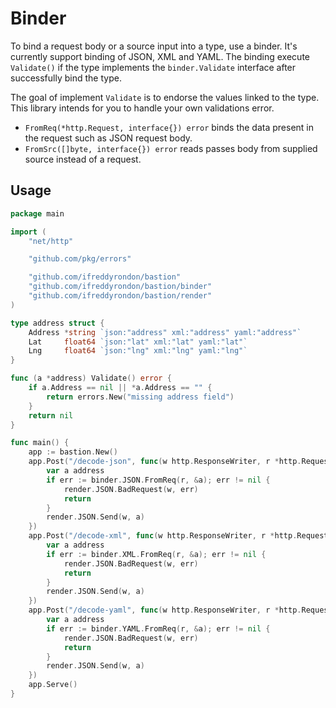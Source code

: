 # Binder

To bind a request body or a source input into a type, use a binder. It's currently support binding of JSON, XML and YAML.
The binding execute `Validate()` if the type implements the `binder.Validate` interface after successfully bind the type.

The goal of implement `Validate` is to endorse the values linked to the type. This library intends for you to handle 
your own validations error.

- `FromReq(*http.Request, interface{}) error` binds the data present in the request such as JSON request body.
- `FromSrc([]byte, interface{}) error` reads passes body from supplied source instead of a request. 

## Usage

```go
package main

import (
	"net/http"

	"github.com/pkg/errors"

	"github.com/ifreddyrondon/bastion"
	"github.com/ifreddyrondon/bastion/binder"
	"github.com/ifreddyrondon/bastion/render"
)

type address struct {
	Address *string `json:"address" xml:"address" yaml:"address"`
	Lat     float64 `json:"lat" xml:"lat" yaml:"lat"`
	Lng     float64 `json:"lng" xml:"lng" yaml:"lng"`
}

func (a *address) Validate() error {
	if a.Address == nil || *a.Address == "" {
		return errors.New("missing address field")
	}
	return nil
}

func main() {
	app := bastion.New()
	app.Post("/decode-json", func(w http.ResponseWriter, r *http.Request) {
		var a address
		if err := binder.JSON.FromReq(r, &a); err != nil {
			render.JSON.BadRequest(w, err)
			return
		}
		render.JSON.Send(w, a)
	})
	app.Post("/decode-xml", func(w http.ResponseWriter, r *http.Request) {
		var a address
		if err := binder.XML.FromReq(r, &a); err != nil {
			render.JSON.BadRequest(w, err)
			return
		}
		render.JSON.Send(w, a)
	})
	app.Post("/decode-yaml", func(w http.ResponseWriter, r *http.Request) {
		var a address
		if err := binder.YAML.FromReq(r, &a); err != nil {
			render.JSON.BadRequest(w, err)
			return
		}
		render.JSON.Send(w, a)
	})
	app.Serve()
}

```